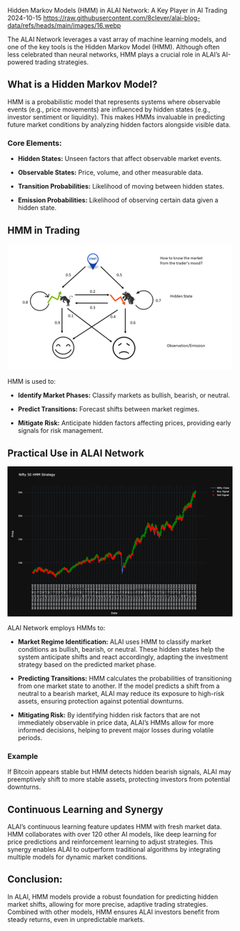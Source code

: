 Hidden Markov Models (HMM) in ALAI Network: A Key Player in AI Trading
2024-10-15
https://raw.githubusercontent.com/8clever/alai-blog-data/refs/heads/main/images/16.webp


The ALAI Network leverages a vast array of machine learning models, and one of the key tools is the Hidden Markov Model (HMM). Although often less celebrated than neural networks, HMM plays a crucial role in ALAI’s AI-powered trading strategies.

## What is a Hidden Markov Model?

HMM is a probabilistic model that represents systems where observable events (e.g., price movements) are influenced by hidden states (e.g., investor sentiment or liquidity). This makes HMMs invaluable in predicting future market conditions by analyzing hidden factors alongside visible data.

### Core Elements:

- **Hidden States:** Unseen factors that affect observable market events.

- **Observable States:** Price, volume, and other measurable data.

- **Transition Probabilities:** Likelihood of moving between hidden states.

- **Emission Probabilities:** Likelihood of observing certain data given a hidden state.

## HMM in Trading

![HMM in Trading](https://raw.githubusercontent.com/8clever/alai-blog-data/refs/heads/main/images/7.1.webp) 

HMM is used to:
- **Identify Market Phases:** Classify markets as bullish, bearish, or neutral.

- **Predict Transitions:** Forecast shifts between market regimes.

- **Mitigate Risk:** Anticipate hidden factors affecting prices, providing early signals for risk management.

## Practical Use in ALAI Network

![Use in ALAI Network](https://raw.githubusercontent.com/8clever/alai-blog-data/refs/heads/main/images/7%2C2.webp) 

ALAI Network employs HMMs to:

- **Market Regime Identification:** ALAI uses HMM to classify market conditions as bullish, bearish, or neutral. These hidden states help the system anticipate shifts and react accordingly, adapting the investment strategy based on the predicted market phase.
  
- **Predicting Transitions:** HMM calculates the probabilities of transitioning from one market state to another. If the model predicts a shift from a neutral to a bearish market, ALAI may reduce its exposure to high-risk assets, ensuring protection against potential downturns.

- **Mitigating Risk:** By identifying hidden risk factors that are not immediately observable in price data, ALAI’s HMMs allow for more informed decisions, helping to prevent major losses during volatile periods.

### Example

If Bitcoin appears stable but HMM detects hidden bearish signals, ALAI may preemptively shift to more stable assets, protecting investors from potential downturns.

## Continuous Learning and Synergy

ALAI’s continuous learning feature updates HMM with fresh market data. HMM collaborates with over 120 other AI models, like deep learning for price predictions and reinforcement learning to adjust strategies. This synergy enables ALAI to outperform traditional algorithms by integrating multiple models for dynamic market conditions.

## Conclusion:

In ALAI, HMM models provide a robust foundation for predicting hidden market shifts, allowing for more precise, adaptive trading strategies. Combined with other models, HMM ensures ALAI investors benefit from steady returns, even in unpredictable markets.
